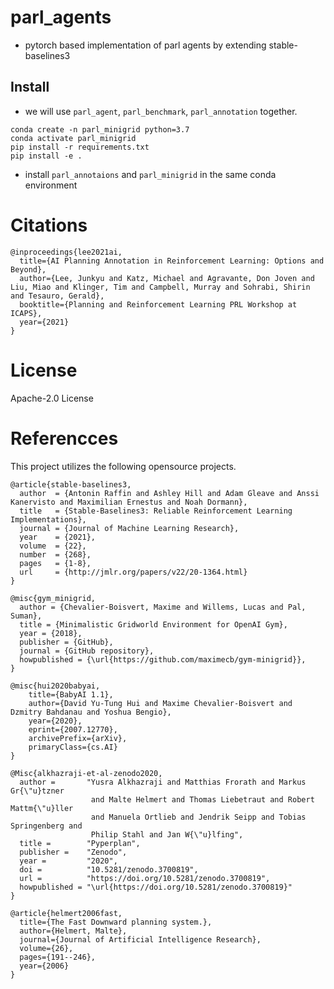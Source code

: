 # parl_agents
* pytorch based implementation of parl agents by extending stable-baselines3


## Install
* we will use `parl_agent`, `parl_benchmark`, `parl_annotation` together.

```
conda create -n parl_minigrid python=3.7
conda activate parl_minigrid
pip install -r requirements.txt
pip install -e .
```
* install `parl_annotaions` and `parl_minigrid` in the same conda environment

# Citations
```
@inproceedings{lee2021ai,
  title={AI Planning Annotation in Reinforcement Learning: Options and Beyond},
  author={Lee, Junkyu and Katz, Michael and Agravante, Don Joven and Liu, Miao and Klinger, Tim and Campbell, Murray and Sohrabi, Shirin and Tesauro, Gerald},
  booktitle={Planning and Reinforcement Learning PRL Workshop at ICAPS},
  year={2021}
}
```

# License
Apache-2.0 License


# Referencces
This project utilizes the following opensource projects.
```
@article{stable-baselines3,
  author  = {Antonin Raffin and Ashley Hill and Adam Gleave and Anssi Kanervisto and Maximilian Ernestus and Noah Dormann},
  title   = {Stable-Baselines3: Reliable Reinforcement Learning Implementations},
  journal = {Journal of Machine Learning Research},
  year    = {2021},
  volume  = {22},
  number  = {268},
  pages   = {1-8},
  url     = {http://jmlr.org/papers/v22/20-1364.html}
}

@misc{gym_minigrid,
  author = {Chevalier-Boisvert, Maxime and Willems, Lucas and Pal, Suman},
  title = {Minimalistic Gridworld Environment for OpenAI Gym},
  year = {2018},
  publisher = {GitHub},
  journal = {GitHub repository},
  howpublished = {\url{https://github.com/maximecb/gym-minigrid}},
}

@misc{hui2020babyai,
    title={BabyAI 1.1},
    author={David Yu-Tung Hui and Maxime Chevalier-Boisvert and Dzmitry Bahdanau and Yoshua Bengio},
    year={2020},
    eprint={2007.12770},
    archivePrefix={arXiv},
    primaryClass={cs.AI}
}

@Misc{alkhazraji-et-al-zenodo2020,
  author =       "Yusra Alkhazraji and Matthias Frorath and Markus Gr{\"u}tzner
                  and Malte Helmert and Thomas Liebetraut and Robert Mattm{\"u}ller
                  and Manuela Ortlieb and Jendrik Seipp and Tobias Springenberg and
                  Philip Stahl and Jan W{\"u}lfing",
  title =        "Pyperplan",
  publisher =    "Zenodo",
  year =         "2020",
  doi =          "10.5281/zenodo.3700819",
  url =          "https://doi.org/10.5281/zenodo.3700819",
  howpublished = "\url{https://doi.org/10.5281/zenodo.3700819}"
}

@article{helmert2006fast,
  title={The Fast Downward planning system.},
  author={Helmert, Malte},
  journal={Journal of Artificial Intelligence Research},
  volume={26},
  pages={191--246},
  year={2006}
}

```
